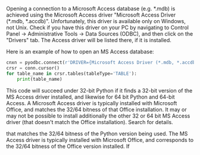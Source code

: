 Opening a connection to a Microsoft Access database (e.g. \*.mdb) is achieved using the Microsoft Access driver "Microsoft Access Driver (\*.mdb, \*.accdb)".  Unfortunately, this driver is available only on Windows, not Unix.  Check if you have this driver on your PC by navigating to Control Panel -> Administrative Tools -> Data Sources (ODBC), and then click on the "Drivers" tab.  The Access driver will be listed there, if it is installed.

Here is an example of how to open an MS Access database:

```python
cnxn = pyodbc.connect(r'DRIVER={Microsoft Access Driver (*.mdb, *.accdb)};DBQ=C:\path\to\db\mydb.mdb;UID=myusername;PWD=mypassword;')
crsr = conn.cursor()
for table_name in crsr.tables(tableType='TABLE'):
    print(table_name)
```

This code will succeed under 32-bit Python if it finds a 32-bit version of the MS Access driver installed, and likewise for 64 bit Python and 64-bit Access. A Microsoft Access driver is typically installed with Microsoft Office, and matches the 32/64 bitness of that Office installation. It may or may not be possible to install additionally the other 32 or 64 bit MS Access driver (that doesn't match the Office installation). Search for details.

 that matches the 32/64 bitness of the Python version being used. The MS Access driver is typically installed with Microsoft Office, and corresponds to the 32/64 bitness of the Office version installed. If 